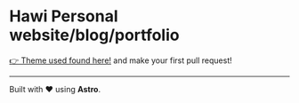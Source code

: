 # Hawi Personal website/blog/portfolio


[👉 Theme used found here!](https://github.com/Louai-Zokerburg/louai) and make your first pull request!

---

Built with ❤️ using **Astro**.
